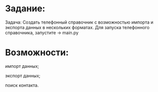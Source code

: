 # Задание:
Задача: Создать телефонный справочник с возможностью импорта и экспорта данных в нескольких форматах.
Для запуска телефонного справочника, запустите -> main.py

# Возможности:

импорт данных;

экспорт данных;

поиск контакта.
